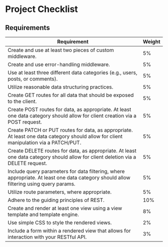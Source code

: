 # Project Checklist

## Requirements
| Requirement                                                                                                                         | Weight |
|-------------------------------------------------------------------------------------------------------------------------------------|--------|
| Create and use at least two pieces of custom middleware.                                                                            | 5%     |
| Create and use error-handling middleware.                                                                                           | 5%     |
| Use at least three different data categories (e.g., users, posts, or comments).                                                     | 5%     |
| Utilize reasonable data structuring practices.                                                                                      | 5%     |
| Create GET routes for all data that should be exposed to the client.                                                                | 5%     |
| Create POST routes for data, as appropriate. At least one data category should allow for client creation via a POST request.         | 5%     |
| Create PATCH or PUT routes for data, as appropriate. At least one data category should allow for client manipulation via a PATCH/PUT.| 5%     |
| Create DELETE routes for data, as appropriate. At least one data category should allow for client deletion via a DELETE request.     | 5%     |
| Include query parameters for data filtering, where appropriate. At least one data category should allow filtering using query params.| 5%     |
| Utilize route parameters, where appropriate.                                                                                        | 5%     |
| Adhere to the guiding principles of REST.                                                                                           | 10%    |
| Create and render at least one view using a view template and template engine.                                                      | 8%     |
| Use simple CSS to style the rendered views.                                                                                         | 2%     |
| Include a form within a rendered view that allows for interaction with your RESTful API.                                             | 3%     |
